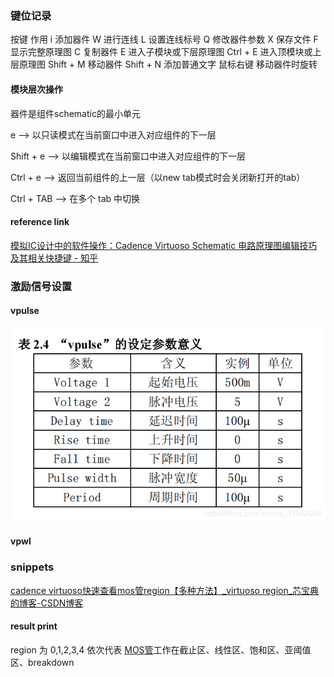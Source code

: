 ### 键位记录
按键	作用
i	添加器件
W	进行连线
L	设置连线标号
Q	修改器件参数
X	保存文件
F	显示完整原理图
C	复制器件
E	进入子模块或下层原理图
Ctrl + E	进入顶模块或上层原理图
Shift + M	移动器件
Shift + N	添加普通文字
鼠标右键	移动器件时旋转

#### 模块层次操作
器件是组件schematic的最小单元

e –> 以只读模式在当前窗口中进入对应组件的下一层

Shift + e –> 以编辑模式在当前窗口中进入对应组件的下一层

Ctrl + e –> 返回当前组件的上一层（以new tab模式时会关闭新打开的tab）

Ctrl + TAB –> 在多个 tab 中切换

#### reference link
[模拟IC设计中的软件操作：Cadence Virtuoso Schematic 电路原理图编辑技巧及其相关快捷键 - 知乎](https://zhuanlan.zhihu.com/p/574080087)

### 激励信号设置
#### vpulse
![300](https://raw.githubusercontent.com/acdefg/cdn/main/obsidian/20230417160056.png)
#### vpwl


### snippets
[cadence virtuoso快速查看mos管region【多种方法】_virtuoso region_芯宝典的博客-CSDN博客](https://blog.csdn.net/qq_40007892/article/details/119568781#:~:text=%E6%B3%951%EF%BC%9A%20%E4%BB%BF%E7%9C%9F%E5%AE%8C%E6%88%90%E4%B9%8B%E5%90%8E%EF%BC%8CADE-Results-Print-DC%20operating%20Points%EF%BC%8C%E7%82%B9%E5%87%BB%E6%83%B3%E8%A6%81%E6%9F%A5%E7%9C%8B%E7%9A%84mos%E7%AE%A1%EF%BC%8C%E5%9C%A8%E5%BC%B9%E5%87%BA%E7%9A%84%E8%A1%A8%E4%B8%AD%E6%9F%A5%E6%89%BEregion%EF%BC%8C%20%E7%BC%BA%E7%82%B9%EF%BC%9A%20%E4%B8%80%E6%AC%A1%E5%8F%AA%E8%83%BD%E6%9F%A5%E7%9C%8B%E4%B8%80%E4%B8%AAmos%E7%AE%A1%EF%BC%8C%E5%AE%B9%E6%98%93%E5%BF%98%E8%AE%B0%EF%BC%8C%E7%94%B5%E8%B7%AF%E8%A7%84%E6%A8%A1%E5%A4%A7%E4%BA%86%E4%B9%8B%E5%90%8E%E6%93%8D%E4%BD%9C%E4%B8%8D%E6%96%B9%E4%BE%BF%20%E6%B3%952%EF%BC%9A,DC%E4%BB%BF%E7%9C%9F%E5%AE%8C%E6%88%90%E4%B9%8B%E5%90%8E%EF%BC%8C%E5%9C%A8ADE%E4%B8%AD%E7%82%B9%E5%87%BBresults-Circuit%20Conditions...%2C%E5%BC%B9%E5%87%BAresults%EF%BC%9Acircuit%20conditions%E5%AF%B9%E8%AF%9D%E6%A1%86%EF%BC%8C%E5%8F%AF%E4%BB%A5%E6%A0%87%E6%B3%A8%E5%87%BA%E7%94%B5%E8%B7%AF%E5%9B%BE%E4%B8%AD%E9%A5%B1%E5%92%8C%E5%8C%BABJT%E6%88%96%E7%BA%BF%E6%80%A7%E5%8C%BAmos%EF%BC%8C%E4%B9%9F%E5%8F%AF%E4%BB%A5%E8%87%AA%E5%B7%B1%E8%AE%BE%E7%BD%AE%E6%A0%87%E6%B3%A8%E6%9D%A1%E4%BB%B6%E3%80%82%20%E7%82%B9%E5%87%BBsaturation%20%3CBJT%3E%20or%20Linear%20%3CMOS%3E%E5%90%8E%E7%9A%84%E5%B0%8F%E6%96%B9%E5%9D%97%E9%80%89%E9%A1%B9%E6%A1%86%EF%BC%8C%E9%80%89%E6%8B%A9%E6%A0%87%E6%B3%A8%E9%A2%9C%E8%89%B2%EF%BC%8C%E7%84%B6%E5%90%8E%E7%82%B9%E5%87%BB%E5%8F%B3%E4%BE%A7results-annotate%E4%B8%AD%E7%9A%84place%EF%BC%8C%E5%B0%B1%E5%8F%AF%E4%BB%A5%E5%9C%A8%E7%94%B5%E8%B7%AF%E5%9B%BE%E4%B8%AD%E7%9C%8B%E5%88%B0%E6%89%80%E6%9C%89%E4%BD%8D%E4%BA%8E%E9%A5%B1%E5%92%8C%E5%8C%BABJT%E6%88%96%E7%BA%BF%E6%80%A7%E5%8C%BAmos%E3%80%82)
#### result print
region 为 0,1,2,3,4 依次代表 [MOS管](https://so.csdn.net/so/search?q=MOS%E7%AE%A1&spm=1001.2101.3001.7020)工作在截止区、线性区、饱和区、亚阈值区、breakdown


